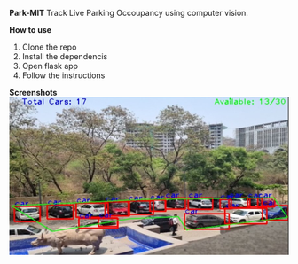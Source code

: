 **Park-MIT**
Track Live Parking Occoupancy using computer vision.

**How to use**
1. Clone the repo
2. Install the dependencis
3. Open flask app
4. Follow the instructions

**Screenshots**
![Screenshot](screenshots/ss1.jpg)
